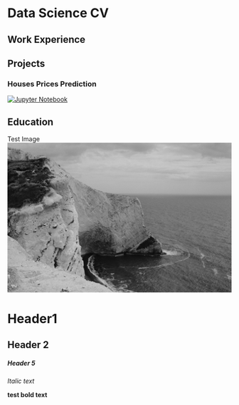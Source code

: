 # Data Science CV 

## Work Experience

## Projects

### Houses Prices Prediction
[![Jupyter Notebook](https://img.shields.io/badge/Open%20in-GitHub-blue?style=for-the-badge&logo=github)](https://github.com/andreykris/exampleportfolio/blob/main/python/House%20Prices%20Forecast.ipynb)

## Education
Test Image
![Test Image](assets/iw_bw-9.jpg) 


# Header1
## Header 2
##### Header 5
*Italic text*

**test bold text**
 
